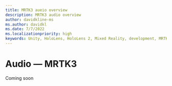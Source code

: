```yaml
---
title: MRTK3 aueio overview
description: MRTK3 audio overview
author: davidkline-ms
ms.author: davidkl
ms.date: 7/7/2022
ms.localizationpriority: high
keywords: Unity, HoloLens, HoloLens 2, Mixed Reality, development, MRTK3, audio, sound
---
```


# Audio &#8212; MRTK3

Coming soon
